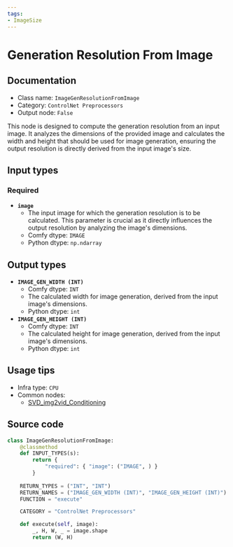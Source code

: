 ```yaml
---
tags:
- ImageSize
---
```


# Generation Resolution From Image
## Documentation
- Class name: `ImageGenResolutionFromImage`
- Category: `ControlNet Preprocessors`
- Output node: `False`

This node is designed to compute the generation resolution from an input image. It analyzes the dimensions of the provided image and calculates the width and height that should be used for image generation, ensuring the output resolution is directly derived from the input image's size.
## Input types
### Required
- **`image`**
    - The input image for which the generation resolution is to be calculated. This parameter is crucial as it directly influences the output resolution by analyzing the image's dimensions.
    - Comfy dtype: `IMAGE`
    - Python dtype: `np.ndarray`
## Output types
- **`IMAGE_GEN_WIDTH (INT)`**
    - Comfy dtype: `INT`
    - The calculated width for image generation, derived from the input image's dimensions.
    - Python dtype: `int`
- **`IMAGE_GEN_HEIGHT (INT)`**
    - Comfy dtype: `INT`
    - The calculated height for image generation, derived from the input image's dimensions.
    - Python dtype: `int`
## Usage tips
- Infra type: `CPU`
- Common nodes:
    - [SVD_img2vid_Conditioning](../../Comfy/Nodes/SVD_img2vid_Conditioning.md)



## Source code
```python
class ImageGenResolutionFromImage:
    @classmethod
    def INPUT_TYPES(s):
        return {
            "required": { "image": ("IMAGE", ) }
        }
    
    RETURN_TYPES = ("INT", "INT")
    RETURN_NAMES = ("IMAGE_GEN_WIDTH (INT)", "IMAGE_GEN_HEIGHT (INT)")
    FUNCTION = "execute"

    CATEGORY = "ControlNet Preprocessors"

    def execute(self, image):
        _, H, W, _ = image.shape
        return (W, H)

```
